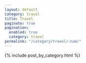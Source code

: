 ```yaml
---
layout: default
category: travel
title: Travel
paginate: true
pagination:
  enabled: true
  category: travel
permalink: "/category/travel/:num/"
---
```


{% include post_by_category.html %}
